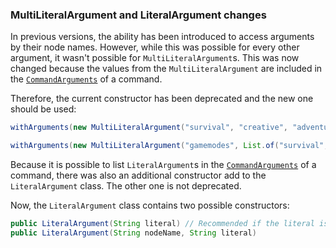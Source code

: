 ### MultiLiteralArgument and LiteralArgument changes

In previous versions, the ability has been introduced to access arguments by their node names. However, while this was possible for every other argument, it wasn't possible for `MultiLiteralArgument`s. This was now changed because the values from the `MultiLiteralArgument` are included in the [`CommandArguments`](../create-commands/arguments/command-arguments) of a command.

Therefore, the current constructor has been deprecated and the new one should be used:

```java
withArguments(new MultiLiteralArgument("survival", "creative", "adventure", "spectator")) // [!code --]

withArguments(new MultiLiteralArgument("gamemodes", List.of("survival", "creative", "adventure", "spectator"))) // [!code ++]
```


Because it is possible to list `LiteralArgument`s in the [`CommandArguments`](../create-commands/arguments/command-arguments) of a command, there was also an additional constructor add to the `LiteralArgument` class. The other one is not deprecated.

Now, the `LiteralArgument` class contains two possible constructors:

```java
public LiteralArgument(String literal) // Recommended if the literal is not listed
public LiteralArgument(String nodeName, String literal)
```